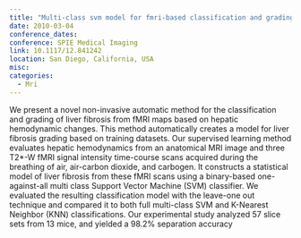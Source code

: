 ```yaml
---
title: "Multi-class svm model for fmri-based classification and grading of liver fibrosis"
date: 2010-03-04
conference_dates: 
conference: SPIE Medical Imaging
link: 10.1117/12.841242
location: San Diego, California, USA
misc:  
categories: 
  - Mri
---
```

We present a novel non-invasive automatic method for the classification and grading of liver fibrosis from fMRI maps based on hepatic hemodynamic changes. This method automatically creates a model for liver fibrosis grading based on training datasets. Our supervised learning method evaluates hepatic hemodynamics from an anatomical MRI image and three T2*-W fMRI signal intensity time-course scans acquired during the breathing of air, air-carbon dioxide, and carbogen. It constructs a statistical model of liver fibrosis from these fMRI scans using a binary-based one-against-all multi class Support Vector Machine (SVM) classifier. We evaluated the resulting classification model with the leave-one out technique and compared it to both full multi-class SVM and K-Nearest Neighbor (KNN) classifications. Our experimental study analyzed 57 slice sets from 13 mice, and yielded a 98.2% separation accuracy
                    